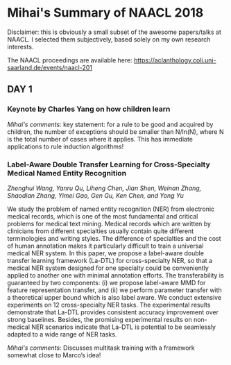 # Mihai's Summary of NAACL 2018

Disclaimer: this is obviously a small subset of the awesome papers/talks at NAACL. I selected them subjectively, based solely on my own research interests. 

The NAACL proceedings are available here: https://aclanthology.coli.uni-saarland.de/events/naacl-201

## DAY 1

### Keynote by Charles Yang on how children learn 
*Mihai's comments:* key statement: for a rule to be good and acquired by children, the number of exceptions should be smaller than N/ln(N), where N is the total number of cases where it applies. This has immediate applications to rule induction algorithms!

### Label-Aware Double Transfer Learning for Cross-Specialty Medical Named Entity Recognition
_Zhenghui Wang, Yanru Qu, Liheng Chen, Jian Shen, Weinan Zhang, Shaodian Zhang, Yimei Gao, Gen Gu, Ken Chen, and Yong Yu_

We study the problem of named entity recognition (NER) from electronic medical records, which is one of the most fundamental and critical problems for medical text mining. Medical records which are written by clinicians from different specialties usually contain quite different terminologies and writing styles. The difference of specialties and the cost of human annotation makes it particularly difficult to train a universal medical NER system. In this paper, we propose a label-aware double transfer learning framework (La-DTL) for cross-specialty NER, so that a medical NER system designed for one specialty could be conveniently applied to another one with minimal annotation efforts. The transferability is guaranteed by two components: (i) we propose label-aware MMD for feature representation transfer, and (ii) we perform parameter transfer with a theoretical upper bound which is also label aware. We conduct extensive experiments on 12 cross-specialty NER tasks. The experimental results demonstrate that La-DTL provides consistent accuracy improvement over strong baselines. Besides, the promising experimental results on non-medical NER scenarios indicate that La-DTL is potential to be seamlessly adapted to a wide range of NER tasks.

*Mihai's comments*: Discusses multitask training with a framework somewhat close to Marco’s idea!
